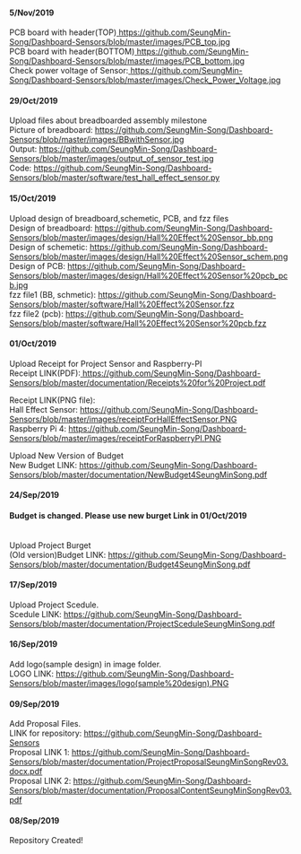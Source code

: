 <H4>5/Nov/2019</H4>

PCB board with header(TOP)<a href="https://github.com/SeungMin-Song/Dashboard-Sensors/blob/master/images/PCB_top.jpg"> https://github.com/SeungMin-Song/Dashboard-Sensors/blob/master/images/PCB_top.jpg </a><br>
PCB board with header(BOTTOM)<a href="https://github.com/SeungMin-Song/Dashboard-Sensors/blob/master/images/PCB_bottom.jpg"> https://github.com/SeungMin-Song/Dashboard-Sensors/blob/master/images/PCB_bottom.jpg </a><br>
Check power voltage of Sensor:<a href="https://github.com/SeungMin-Song/Dashboard-Sensors/blob/master/images/Check_Power_Voltage.jpg"> https://github.com/SeungMin-Song/Dashboard-Sensors/blob/master/images/Check_Power_Voltage.jpg </a><br>


<H4>29/Oct/2019</H4>

Upload files about breadboarded assembly milestone<br>
Picture of breadboard: <a href="https://github.com/SeungMin-Song/Dashboard-Sensors/blob/master/images/BBwithSensor.jpg"> https://github.com/SeungMin-Song/Dashboard-Sensors/blob/master/images/BBwithSensor.jpg </a><br>
Output: <a href="https://github.com/SeungMin-Song/Dashboard-Sensors/blob/master/images/output_of_sensor_test.jpg">https://github.com/SeungMin-Song/Dashboard-Sensors/blob/master/images/output_of_sensor_test.jpg </a> <br>
Code: <a href="https://github.com/SeungMin-Song/Dashboard-Sensors/blob/master/software/test_hall_effect_sensor.py"> https://github.com/SeungMin-Song/Dashboard-Sensors/blob/master/software/test_hall_effect_sensor.py </a> <br>

<H4>15/Oct/2019</H4>

Upload design of breadboard,schemetic, PCB, and fzz files <br>
Design of breadboard: <a href="https://github.com/SeungMin-Song/Dashboard-Sensors/blob/master/images/design/Hall%20Effect%20Sensor_bb.png"> https://github.com/SeungMin-Song/Dashboard-Sensors/blob/master/images/design/Hall%20Effect%20Sensor_bb.png </a><br>
Design of schemetic: <a href="https://github.com/SeungMin-Song/Dashboard-Sensors/blob/master/images/design/Hall%20Effect%20Sensor_schem.png"> https://github.com/SeungMin-Song/Dashboard-Sensors/blob/master/images/design/Hall%20Effect%20Sensor_schem.png </a><br>
Design of PCB: <a href="https://github.com/SeungMin-Song/Dashboard-Sensors/blob/master/images/design/Hall%20Effect%20Sensor%20pcb_pcb.jpg"> https://github.com/SeungMin-Song/Dashboard-Sensors/blob/master/images/design/Hall%20Effect%20Sensor%20pcb_pcb.jpg </a><br>
fzz file1 (BB, schmetic): <a href="https://github.com/SeungMin-Song/Dashboard-Sensors/blob/master/software/Hall%20Effect%20Sensor.fzz"> https://github.com/SeungMin-Song/Dashboard-Sensors/blob/master/software/Hall%20Effect%20Sensor.fzz </a><br>
fzz file2 (pcb): <a href="https://github.com/SeungMin-Song/Dashboard-Sensors/blob/master/software/Hall%20Effect%20Sensor%20pcb.fzz"> https://github.com/SeungMin-Song/Dashboard-Sensors/blob/master/software/Hall%20Effect%20Sensor%20pcb.fzz </a><br>

<H4>01/Oct/2019</H4>

Upload Receipt for Project Sensor and Raspberry-PI<br>
Receipt LINK(PDF):<a href="https://github.com/SeungMin-Song/Dashboard-Sensors/blob/master/documentation/Receipts%20for%20Project.pdf"> https://github.com/SeungMin-Song/Dashboard-Sensors/blob/master/documentation/Receipts%20for%20Project.pdf </a>

Receipt LINK(PNG file):<br>
   Hall Effect Sensor: <a href="https://github.com/SeungMin-Song/Dashboard-Sensors/blob/master/images/receiptForHallEffectSensor.PNG"> https://github.com/SeungMin-Song/Dashboard-Sensors/blob/master/images/receiptForHallEffectSensor.PNG </a><br>
   Raspberry Pi 4: <a href="https://github.com/SeungMin-Song/Dashboard-Sensors/blob/master/images/receiptForRaspberryPI.PNG"> https://github.com/SeungMin-Song/Dashboard-Sensors/blob/master/images/receiptForRaspberryPI.PNG </a>

Upload New Version of Budget<br>
New Budget LINK: <a href="https://github.com/SeungMin-Song/Dashboard-Sensors/blob/master/documentation/NewBudget4SeungMinSong.pdf"> https://github.com/SeungMin-Song/Dashboard-Sensors/blob/master/documentation/NewBudget4SeungMinSong.pdf </a>

<H4>24/Sep/2019</H4>

<H4>Budget is changed. Please use new burget Link in 01/Oct/2019</H4><br>
Upload Project Burget<br>
(Old version)Budget LINK: <a href="https://github.com/SeungMin-Song/Dashboard-Sensors/blob/master/documentation/Budget4SeungMinSong.pdf"> https://github.com/SeungMin-Song/Dashboard-Sensors/blob/master/documentation/Budget4SeungMinSong.pdf </a>

<H4>17/Sep/2019</H4>

Upload Project Scedule.<br>
Scedule LINK: <a href="https://github.com/SeungMin-Song/Dashboard-Sensors/blob/master/documentation/ProjectSceduleSeungMinSong.pdf"> https://github.com/SeungMin-Song/Dashboard-Sensors/blob/master/documentation/ProjectSceduleSeungMinSong.pdf </a>

<H4>16/Sep/2019</H4>

Add logo(sample design) in image folder.<br>
LOGO LINK: <a href="https://github.com/SeungMin-Song/Dashboard-Sensors/blob/master/images/logo(sample%20design).PNG"> https://github.com/SeungMin-Song/Dashboard-Sensors/blob/master/images/logo(sample%20design).PNG </a>

<H4>09/Sep/2019</H4>

Add Proposal Files.<br>
LINK for repository: <a href="https://github.com/SeungMin-Song/Dashboard-Sensors">https://github.com/SeungMin-Song/Dashboard-Sensors </a><br>
Proposal LINK 1: <a href="https://github.com/SeungMin-Song/Dashboard-Sensors/blob/master/documentation/ProjectProposalSeungMinSongRev03.docx.pdf"> https://github.com/SeungMin-Song/Dashboard-Sensors/blob/master/documentation/ProjectProposalSeungMinSongRev03.docx.pdf </a><br>
Proposal LINK 2: <a href="https://github.com/SeungMin-Song/Dashboard-Sensors/blob/master/documentation/ProposalContentSeungMinSongRev03.pdff"> https://github.com/SeungMin-Song/Dashboard-Sensors/blob/master/documentation/ProposalContentSeungMinSongRev03.pdf </a>

<H4>08/Sep/2019</H4>

Repository Created!
    
